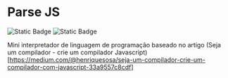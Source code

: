 # Parse JS

![Static Badge](https://img.shields.io/badge/version-1.0.0-green) ![Static Badge](https://img.shields.io/badge/status-development-yellow)

Mini interpretador de linguagem de programação baseado no artigo (Seja um compilador - crie um compilador Javascript)[https://medium.com/@henriquesosa/seja-um-compilador-crie-um-compilador-com-javascript-33a9557c8cdf]